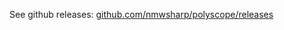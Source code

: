 See github releases: [github.com/nmwsharp/polyscope/releases](https://github.com/nmwsharp/polyscope/releases)
